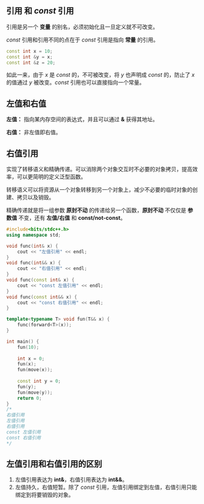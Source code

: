 ## 引用 和 $const$ 引用
引用是另一个 **变量** 的别名，必须初始化且一旦定义就不可改变。

$const$ 引用和引用不同的点在于 $const$ 引用是指向 **常量** 的引用。
```cpp
const int x = 10;
const int &y = x;
const int &z = 20;
```
如此一来，由于 $x$ 是 $const$ 的，不可被改变，将 $y$ 也声明成 $const$ 的，防止了 $x$ 的值通过 $y$ 被改变。$const$ 引用也可以直接指向一个常量。

## 左值和右值
**左值：** 指向某内存空间的表达式，并且可以通过 **&** 获得其地址。

**右值：** 非左值即右值。

## 右值引用
实现了转移语义和精确传递。可以消除两个对象交互时不必要的对象拷贝，提高效率，可以更简明的定义泛型函数。

转移语义可以将资源从一个对象转移到另一个对象上，减少不必要的临时对象的创建、拷贝以及销毁。

精确传递就是将一组参数 **原封不动** 的传递给另一个函数，**原封不动** 不仅仅是 **参数值** 不变，还有 **左值/右值** 和 **const/not-const**。
```cpp
#include<bits/stdc++.h>
using namespace std;

void func(int& x) {
	cout << "左值引用" << endl;
}
void func(int&& x) {
	cout << "右值引用" << endl;
}
void func(const int& x) {
	cout << "const 左值引用" << endl;
}
void func(const int&& x) {
	cout << "const 右值引用" << endl;
}

template<typename T> void fun(T&& x) {
	func(forward<T>(x));
}

int main() {
	fun(10);
	
	int x = 0;
	fun(x);
	fun(move(x));
	
	const int y = 0;
	fun(y);
	fun(move(y));
    return 0;
}
/*
右值引用
左值引用
右值引用
const 左值引用
const 右值引用
*/
```

## 左值引用和右值引用的区别
1. 左值引用表达为 **int&**，右值引用表达为 **int&&**。
2. 左值持久，右值短暂。除了 $const$ 引用，左值引用绑定到左值，右值引用只能绑定到将要销毁的对象。
